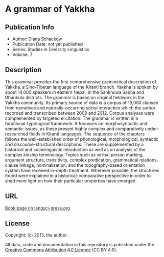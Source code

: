 # A grammar of Yakkha

## Publication Info

- Author: Diana Schackow 
- Publication Date: not yet published
- Series: Studies in Diversity Linguistics 
- Volume: 7

## Description

This grammar provides the first comprehensive grammatical description of Yakkha, a Sino-Tibetan language of the Kiranti branch. Yakkha is spoken by about 14,000 speakers in eastern Nepal, in the Sankhuwa Sabha and Dhankuta districts. The grammar is based on original fieldwork in the Yakkha community. Its primary source of data is a corpus of 13,000 clauses from narratives and naturally-occurring social interaction which the author recorded and transcribed between 2009 and 2012. Corpus analyses were complemented by targeted elicitation. The grammar is written in a functional-typological framework. It focusses on morphosyntactic and semantic issues, as these present highly complex and comparatively under-researched fields in Kiranti languages. The sequence of the chapters follows the well-established order of phonological, morphological, syntactic and discourse-structural descriptions. These are supplemented by a historical and sociolinguistic introduction as well as an analysis of the complex kinship terminology. Topics such as verbal person marking, argument structure, transitivity, complex predication, grammatical relations, clause linkage, nominalization, and the topography-based orientation system have received in-depth treatment. Wherever possible, the structures found were explained in a historical-comparative perspective in order to shed more light on how their particular properties have emerged. 

## URL

[Book page on langsci-press.org](http://langsci-press.org/catalog/book/66)


## License

Copyright: (c) 2015, the author.

All data, code and documentation in this repository is published under the
[Creative Commons Attribution 4.0 Licence](http://creativecommons.org/licenses/by/4.0/)
(CC BY 4.0).
